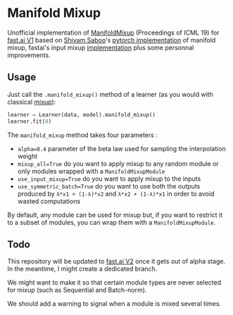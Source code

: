 # Manifold Mixup

Unofficial implementation of [ManifoldMixup](http://proceedings.mlr.press/v97/verma19a/verma19a.pdf) (Proceedings of ICML 19) for [fast.ai V1](https://docs.fast.ai/index.html) based on [Shivam Saboo](https://github.com/shivamsaboo17)'s [pytorch implementation](https://github.com/shivamsaboo17/ManifoldMixup) of manifold mixup, fastai's input mixup [implementation](https://docs.fast.ai/callbacks.mixup.html) plus some personnal improvements.

## Usage

Just call the `.manifold_mixup()` method of a learner (as you would with classical [mixup](https://docs.fast.ai/callbacks.mixup.html)):

```python
learner = Learner(data, model).manifold_mixup()
learner.fit(8)
```

The `manifold_mixup` method takes four parameters :
- `alpha=0.4` parameter of the beta law used for sampling the interpolation weight
- `mixup_all=True` do you want to apply mixup to any random module or only modules wrapped with a `ManifoldMixupModule`
- `use_input_mixup=True` do you want to apply mixup to the inputs
- `use_symmetric_batch=True` do you want to use both the outputs produced by `λ*x1 + (1-λ)*x2` and `λ*x2 + (1-λ)*x1` in order to avoid wasted computations

By default, any module can be used for mixup but, if you want to restrict it to a subset of modules, you can wrap them with a `ManifoldMixupModule`. 

## Todo

This repository will be updated to [fast.ai V2](http://dev.fast.ai/) once it gets out of alpha stage.
In the meantime, I might create a dedicated branch.

We might want to make it so that certain module types are never selected for mixup (such as Sequential and Batch-norm).

We should add a warning to signal when a module is mixed several times.